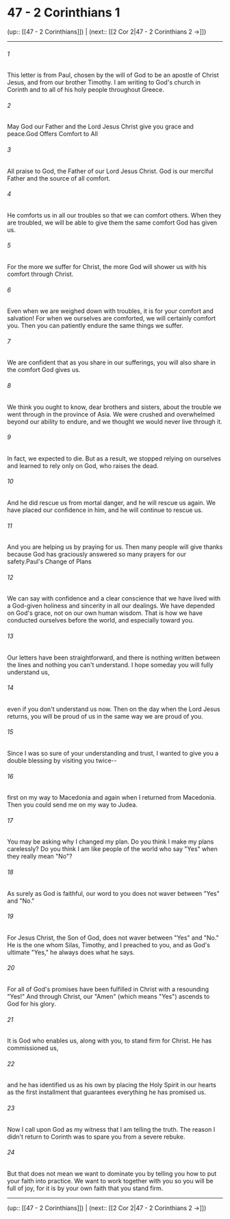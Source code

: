 # 47 - 2 Corinthians 1

(up:: [[47 - 2 Corinthians]]) | (next:: [[2 Cor 2|47 - 2 Corinthians 2 →]])

***


###### 1 
This letter is from Paul, chosen by the will of God to be an apostle of Christ Jesus, and from our brother Timothy. I am writing to God's church in Corinth and to all of his holy people throughout Greece. 

###### 2 
May God our Father and the Lord Jesus Christ give you grace and peace.God Offers Comfort to All 

###### 3 
All praise to God, the Father of our Lord Jesus Christ. God is our merciful Father and the source of all comfort. 

###### 4 
He comforts us in all our troubles so that we can comfort others. When they are troubled, we will be able to give them the same comfort God has given us. 

###### 5 
For the more we suffer for Christ, the more God will shower us with his comfort through Christ. 

###### 6 
Even when we are weighed down with troubles, it is for your comfort and salvation! For when we ourselves are comforted, we will certainly comfort you. Then you can patiently endure the same things we suffer. 

###### 7 
We are confident that as you share in our sufferings, you will also share in the comfort God gives us. 

###### 8 
We think you ought to know, dear brothers and sisters, about the trouble we went through in the province of Asia. We were crushed and overwhelmed beyond our ability to endure, and we thought we would never live through it. 

###### 9 
In fact, we expected to die. But as a result, we stopped relying on ourselves and learned to rely only on God, who raises the dead. 

###### 10 
And he did rescue us from mortal danger, and he will rescue us again. We have placed our confidence in him, and he will continue to rescue us. 

###### 11 
And you are helping us by praying for us. Then many people will give thanks because God has graciously answered so many prayers for our safety.Paul's Change of Plans 

###### 12 
We can say with confidence and a clear conscience that we have lived with a God-given holiness and sincerity in all our dealings. We have depended on God's grace, not on our own human wisdom. That is how we have conducted ourselves before the world, and especially toward you. 

###### 13 
Our letters have been straightforward, and there is nothing written between the lines and nothing you can't understand. I hope someday you will fully understand us, 

###### 14 
even if you don't understand us now. Then on the day when the Lord Jesus returns, you will be proud of us in the same way we are proud of you. 

###### 15 
Since I was so sure of your understanding and trust, I wanted to give you a double blessing by visiting you twice-- 

###### 16 
first on my way to Macedonia and again when I returned from Macedonia. Then you could send me on my way to Judea. 

###### 17 
You may be asking why I changed my plan. Do you think I make my plans carelessly? Do you think I am like people of the world who say "Yes" when they really mean "No"? 

###### 18 
As surely as God is faithful, our word to you does not waver between "Yes" and "No." 

###### 19 
For Jesus Christ, the Son of God, does not waver between "Yes" and "No." He is the one whom Silas, Timothy, and I preached to you, and as God's ultimate "Yes," he always does what he says. 

###### 20 
For all of God's promises have been fulfilled in Christ with a resounding "Yes!" And through Christ, our "Amen" (which means "Yes") ascends to God for his glory. 

###### 21 
It is God who enables us, along with you, to stand firm for Christ. He has commissioned us, 

###### 22 
and he has identified us as his own by placing the Holy Spirit in our hearts as the first installment that guarantees everything he has promised us. 

###### 23 
Now I call upon God as my witness that I am telling the truth. The reason I didn't return to Corinth was to spare you from a severe rebuke. 

###### 24 
But that does not mean we want to dominate you by telling you how to put your faith into practice. We want to work together with you so you will be full of joy, for it is by your own faith that you stand firm.

***

(up:: [[47 - 2 Corinthians]]) | (next:: [[2 Cor 2|47 - 2 Corinthians 2 →]])
